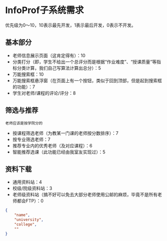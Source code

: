 # InfoProf子系统需求

优先级为0～10，10表示最先开发，1表示最后开发，0表示不开发。

## 基本部分

- 老师信息展示页面（这肯定得有）：10
- 分类打分（即，学生不给出一个总评分而是根据“作业难度”、“授课质量”等指标分类计算，我们自己写算法计算出总分）：5
- 万能搜索框：10
- 万能搜索框悬浮窗（在页面上有一个按钮，类似于回到顶部，但是起到搜索框的功能）：7
- 学生对老师/课程的评论/评分：8

## 筛选与推荐

```
老师应该是按学院分的
```

- 按课程筛选老师（为教某一门课的老师按分数排序）：7
- 按专业筛选老师：7
- 推荐专业内的优秀老师（及对应课程）：6
- 智能推荐选课（此功能已经由我室友实现过）：5

## 资料下载

- 通用资料站：4
- 校级/院级资料站：3
- 老师级资料站（搞不好可以免去大部分老师使用公邮的麻烦，毕竟不是所有老师都会FTP）：0



```json
{
    "name",
    "university",
    "college",
    ""
}
```

